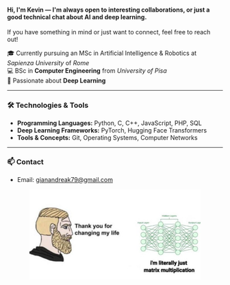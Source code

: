 #### Hi, I'm Kevin — I'm always open to interesting collaborations, or just a good technical chat about AI and deep learning.  
If you have something in mind or just want to connect, feel free to reach out!

🎓 Currently pursuing an MSc in Artificial Intelligence & Robotics at *Sapienza University* of *Rome*  
💻 BSc in **Computer Engineering** from *University of Pisa*  
🧠 Passionate about **Deep Learning**

---

### 🛠️ Technologies & Tools

- **Programming Languages:** Python, C, C++, JavaScript, PHP, SQL  
- **Deep Learning Frameworks:** PyTorch, Hugging Face Transformers    
- **Tools & Concepts:** Git, Operating Systems, Computer Networks  

---

### 📫 Contact

-  Email: gianandreak79@gmail.com
<p align="center">
  <img src="meme_matrixmul.jpg" width="400"/>
</p>
